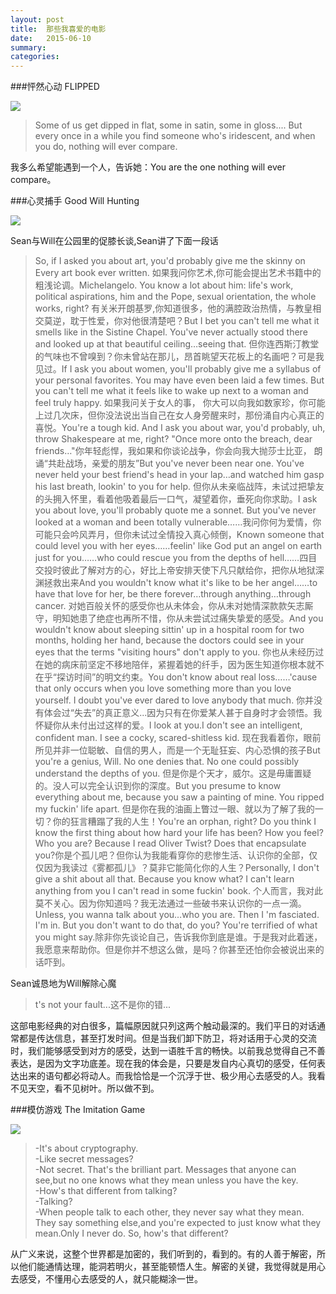 ```yaml
---
layout: post
title:  那些我喜爱的电影
date:   2015-06-10
summary:
categories:
---
```


###怦然心动 FLIPPED  

![](https://github.com/HarmonyHu/harmonyhu.github.io/raw/master/_posts/images/flipped.JPG)  

>Some of us get dipped in flat, some in satin, some in gloss.... But every once in a while you find someone who's iridescent, and when you do, nothing will ever compare.

我多么希望能遇到一个人，告诉她：You are the one nothing will ever compare。

###心灵捕手 Good Will Hunting  

![](https://github.com/HarmonyHu/harmonyhu.github.io/raw/master/_posts/images/goodwillhunting.JPG)  

Sean与Will在公园里的促膝长谈,Sean讲了下面一段话 
>So, if I asked you about art, you'd probably give me the skinny on Every art book ever written. 如果我问你艺术,你可能会提出艺术书籍中的粗浅论调。Michelangelo. You know a lot about him: life's work, political aspirations, him and the Pope, sexual orientation, the whole works, right? 有关米开朗基罗,你知道很多，他的满腔政治热情，与教皇相交莫逆，耽于性爱，你对他很清楚吧？But I bet you can't tell me what it smells like in the Sistine Chapel. You've never actually stood there and looked up at that beautiful ceiling…seeing that. 但你连西斯汀教堂的气味也不曾嗅到？你未曾站在那儿，昂首眺望天花板上的名画吧？可是我见过。If I ask you about women, you'll probably give me a syllabus of your personal favorites. You may have even been laid a few times. But you can't tell me what it feels like to wake up next to a woman and feel truly happy. 如果我问关于女人的事， 你大可以向我如数家珍，你可能上过几次床，但你没法说出当自己在女人身旁醒来时，那份涌自内心真正的喜悦。You're a tough kid. And I ask you about war, you'd probably, uh, throw Shakespeare at me, right? "Once more onto the breach, dear friends…"你年轻彪悍，我如果和你谈论战争，你会向我大抛莎士比亚， 朗诵“共赴战场，亲爱的朋友”But you've never been near one. You've never held your best friend's head in your lap…and watched him gasp his last breath, lookin' to you for help. 但你从未亲临战阵，未试过把挚友的头拥入怀里，看着他吸着最后一口气，凝望着你，垂死向你求助。I ask you about love, you'll probably quote me a sonnet. But you've never looked at a woman and been totally vulnerable……我问你何为爱情，你可能只会吟风弄月，但你未试过全情投入真心倾倒，Known someone that could level you with her eyes……feelin' like God put an angel on earth just for you……who could rescue you from the depths of hell……四目交投时彼此了解对方的心，好比上帝安排天使下凡只献给你，把你从地狱深渊拯救出来And you wouldn't know what it's like to be her angel……to have that love for her, be there forever…through anything…through cancer. 
对她百般关怀的感受你也从未体会，你从未对她情深款款矢志厮守，明知她患了绝症也再所不惜，你从未尝试过痛失挚爱的感受。And you wouldn't know about sleeping sittin' up in a hospital room for two months, holding her hand, because the doctors could see in your eyes that the terms "visiting hours" don't apply to you. 你也从未经历过在她的病床前坚定不移地陪伴，紧握着她的纤手，因为医生知道你根本就不在乎“探访时间”的明文约束。You don't know about real loss……'cause that only occurs when you love something more than you love yourself. I doubt you've ever dared to love anybody that much. 你并没有体会过“失去”的真正意义...因为只有在你爱某人甚于自身时才会领悟。我怀疑你从未付出过这样的爱。I look at you.I don't see an intelligent, confident man. I see a cocky, scared-shitless kid. 现在我看着你，眼前所见并非一位聪敏、自信的男人，而是一个无耻狂妄、内心恐惧的孩子But you're a genius, Will. No one denies that. No one could possibly understand the depths of you. 但是你是个天才，威尔。这是毋庸置疑的。没人可以完全认识到你的深度。But you presume to know everything about me, because you saw a painting of mine. You ripped my fuckin' life apart. 但是你在我的油画上瞥过一眼、就以为了解了我的一切？你的狂言糟蹋了我的人生！You're an orphan, right? Do you think I know the first thing about how hard your life has been? How you feel? Who you are? Because I read Oliver Twist? Does that encapsulate you?你是个孤儿吧？但你认为我能看穿你的悲惨生活、认识你的全部，仅仅因为我读过《雾都孤儿》？莫非它能简化你的人生？Personally, I don't give a shit about all that. Because you know what? I can't learn anything from you I can't read in some fuckin' book. 个人而言，我对此莫不关心。因为你知道吗？我无法通过一些破书来认识你的一点一滴。Unless, you wanna talk about you…who you are. Then I 'm fasciated. I'm in. But you don't want to do that, do you? You're terrified of what you might say.除非你先谈论自己，告诉我你到底是谁。于是我对此着迷，我愿意来帮助你。但是你并不想这么做，是吗？你甚至还怕你会被说出来的话吓到。

Sean诚恳地为Will解除心魔
>t's not your fault...这不是你的错...

这部电影经典的对白很多，篇幅原因就只列这两个触动最深的。我们平日的对话通常都是传达信息，甚至打发时间。但是当我们卸下防卫，将对话用于心灵的交流时，我们能够感受到对方的感受，达到一语胜千言的畅快。以前我总觉得自己不善表达，是因为文字功底差。现在我的体会是，只要是发自内心真切的感受，任何表达出来的语句都必将动人。而我恰恰是一个沉浮于世、极少用心去感受的人。我看不见天空，看不见树叶。所以做不到。  

###模仿游戏 The Imitation Game  

![](https://github.com/HarmonyHu/harmonyhu.github.io/raw/master/_posts/images/theimitationgame.JPG)  

>-It's about cryptography.   
>-Like secret messages?  
>-Not secret. That's the brilliant part. Messages that anyone can see,but no one knows what they mean unless you have the key.  
>-How's that different from talking?  
>-Talking?  
>-When people talk to each other, they never say what they mean. They say something else,and you're expected to just know what they mean.Only I never do. So, how's that different?  

从广义来说，这整个世界都是加密的，我们听到的，看到的。有的人善于解密，所以他们能通情达理，能洞若明火，甚至能顿悟人生。解密的关键，我觉得就是用心去感受，不懂用心去感受的人，就只能糊涂一世。
